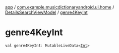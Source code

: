 [app](../../index.md) / [com.example.musicdictionaryandroid.ui.home](../index.md) / [DetailsSearchViewModel](index.md) / [genre4KeyInt](./genre4-key-int.md)

# genre4KeyInt

`val genre4KeyInt: MutableLiveData<`[`Int`](https://kotlinlang.org/api/latest/jvm/stdlib/kotlin/-int/index.html)`>`